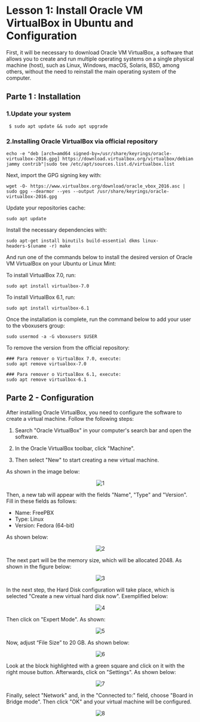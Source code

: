 # Lesson 1: Install Oracle VM VirtualBox in Ubuntu and Configuration

First, it will be necessary to download Oracle VM VirtualBox, a software that allows you to create and run multiple operating systems on a single physical 
machine (host), such as Linux, Windows, macOS, Solaris, BSD, among others, without the need to reinstall the main operating system of the computer.

## Parte 1 : Installation

### 1.Update your system

~~~
 $ sudo apt update && sudo apt upgrade
~~~
 ### 2.Installing Oracle VirtualBox via official repository

~~~
echo -e "deb [arch=amd64 signed-by=/usr/share/keyrings/oracle-virtualbox-2016.gpg] https://download.virtualbox.org/virtualbox/debian jammy contrib"|sudo tee /etc/apt/sources.list.d/virtualbox.list
~~~

Next, import the GPG signing key with:

~~~
wget -O- https://www.virtualbox.org/download/oracle_vbox_2016.asc | sudo gpg --dearmor --yes --output /usr/share/keyrings/oracle-virtualbox-2016.gpg
~~~

Update your repositories cache:

~~~
sudo apt update
~~~

Install the necessary dependencies with:

~~~
sudo apt-get install binutils build-essential dkms linux-headers-$(uname -r) make
~~~

And run one of the commands below to install the desired version of Oracle VM VirtualBox on your Ubuntu or Linux Mint:

To install VirtualBox 7.0, run:

~~~
sudo apt install virtualbox-7.0
~~~

To install VirtualBox 6.1, run:

~~~
sudo apt install virtualbox-6.1
~~~

Once the installation is complete, run the command below to add your user to the vboxusers group:

~~~
sudo usermod -a -G vboxusers $USER
~~~

To remove the version from the official repository:

~~~
### Para remover o VirtualBox 7.0, execute:
sudo apt remove virtualbox-7.0

### Para remover o VirtualBox 6.1, execute:
sudo apt remove virtualbox-6.1
~~~

## Parte 2 - Configuration

After installing Oracle VirtualBox, you need to configure the software to create a virtual machine. Follow the following steps:

1. Search "Oracle VirtualBox" in your computer's search bar and open the software.

2. In the Oracle VirtualBox toolbar, click "Machine".

3. Then select "New" to start creating a new virtual machine.

As shown in the image below:

<div align="center">

![1](https://github.com/mickaelly01nobre/SIP-Protocol-VoIP/assets/171987167/1afa9220-5a93-4eaf-b6e5-6dc20b4f857e)

</div>

Then, a new tab will appear with the fields "Name", "Type" and "Version". Fill in these fields as follows:

* Name: FreePBX
* Type: Linux
* Version: Fedora (64-bit)

As shown below:

<div align="center">
 
![2](https://github.com/mickaelly01nobre/SIP-Protocol-VoIP/assets/171987167/85b4fe0d-3bd4-4be2-bcd4-695e0a96f0e6)

</div>

The next part will be the memory size, which will be allocated 2048. As shown in the figure below:


<div align="center">
 

![3](https://github.com/mickaelly01nobre/SIP-Protocol-VoIP/assets/171987167/a20597e8-f568-42d6-aabc-0d9b891a9012)


</div>

In the next step, the Hard Disk configuration will take place, which is selected "Create a new virtual hard disk now". Exemplified below:

<div align="center">
 

![4](https://github.com/mickaelly01nobre/SIP-Protocol-VoIP/assets/171987167/f1baba93-3f9e-4d60-b0e8-3f7a60e2e360)


</div>

Then click on "Expert Mode". As shown:

<div align="center">
 

![5](https://github.com/mickaelly01nobre/SIP-Protocol-VoIP/assets/171987167/40aba0e4-d126-49fd-9b1a-226bcd7e1539)



</div>

Now, adjust “File Size” to 20 GB. As shown below:

<div align="center">

![6](https://github.com/mickaelly01nobre/SIP-Protocol-VoIP/assets/171987167/684b6050-1116-4914-9fd8-680344767c50)


</div>

Look at the block highlighted with a green square and click on it with the right mouse button. Afterwards, click on "Settings". As shown below:

<div align="center">

![7](https://github.com/mickaelly01nobre/SIP-Protocol-VoIP/assets/171987167/a88a8d53-08bf-43fd-834e-8528cff034f0)



</div>

Finally, select "Network" and, in the "Connected to:" field, choose "Board in Bridge mode". Then click "OK" and your virtual machine will be configured.

<div align="center">

![8](https://github.com/mickaelly01nobre/SIP-Protocol-VoIP/assets/171987167/c290565e-1a8d-4c8d-8c07-d72eb0a0378e)


</div>






